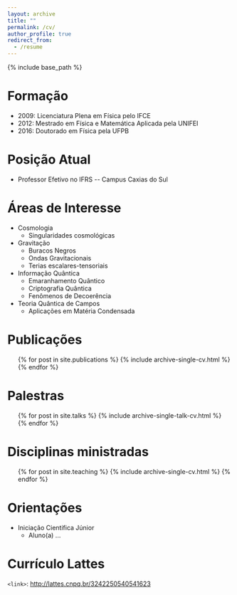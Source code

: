 ```yaml
---
layout: archive
title: ""
permalink: /cv/
author_profile: true
redirect_from:
  - /resume
---
```


{% include base_path %}

Formação
======
* 2009: Licenciatura Plena em Física pelo IFCE
* 2012: Mestrado em Física e Matemática Aplicada pela UNIFEI
* 2016: Doutorado em Física pela UFPB

Posição Atual
======
* Professor Efetivo no IFRS -- Campus Caxias do Sul
  
Áreas de Interesse
======
* Cosmologia
  * Singularidades cosmológicas
* Gravitação
  * Buracos Negros
  * Ondas Gravitacionais
  * Terias escalares-tensoriais
* Informação Quântica
  * Emaranhamento Quântico
  * Criptografia Quântica
  * Fenômenos de Decoerência
* Teoria Quântica de Campos
  * Aplicações em Matéria Condensada

Publicações
======
  <ul>{% for post in site.publications %}
    {% include archive-single-cv.html %}
  {% endfor %}</ul>
  
Palestras
======
  <ul>{% for post in site.talks %}
    {% include archive-single-talk-cv.html %}
  {% endfor %}</ul>
  
Disciplinas ministradas
======
  <ul>{% for post in site.teaching %}
    {% include archive-single-cv.html %}
  {% endfor %}</ul>
  
Orientações
======
* Iniciação Cientifica Júnior
  * Aluno(a) ...
 
Currículo Lattes
======  
`<link>`: <http://lattes.cnpq.br/3242250540541623>
